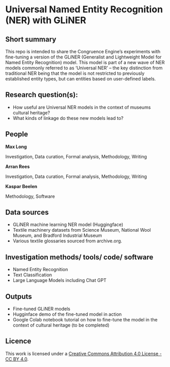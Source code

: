 # Universal Named Entity Recognition (NER) with GLiNER

## Short summary
This repo is intended to share the Congruence Engine’s experiments with fine-tuning a version of the GLiNER (Generalist and Lightweight Model for Named Entity Recognition) model. This model is part of a new wave of NER models commonly referred to as ‘Universal NER’ – the key distinction from traditional NER being that the model is not restricted to previously established entity types, but can entities based on user-defined labels. 



## Research question(s):
- How useful are Universal NER models in the context of museums cultural heritage?
- What kinds of linkage do these new models lead to?


## People
**Max Long**

Investigation, Data curation, Formal analysis, Methodology, Writing

**Arran Rees** 

Investigation, Data curation, Formal analysis, Methodology, Writing

**Kaspar Beelen**

Methodology, Software 


## Data sources 
- GLiNER machine learning NER model (Huggingface)
- Textile machinery datasets from Science Museum, National Wool Museum, and Bradford Industrial Museum
- Various textile glossaries sourced from archive.org. 



## Investigation methods/ tools/ code/ software 
- Named Entity Recognition
- Text Classification
- Large Language Models including Chat GPT


## Outputs  
- Fine-tuned GLiNER models
- Hugginface demo of the fine-tuned model in action
- Google Colab notebook tutorial on how to fine-tune the model in the context of cultural heritage (to be completed)



## Licence 
This work is licensed under a [Creative Commons Attribution 4.0 License - CC BY 4.0](https://creativecommons.org/licenses/by/4.0/).

